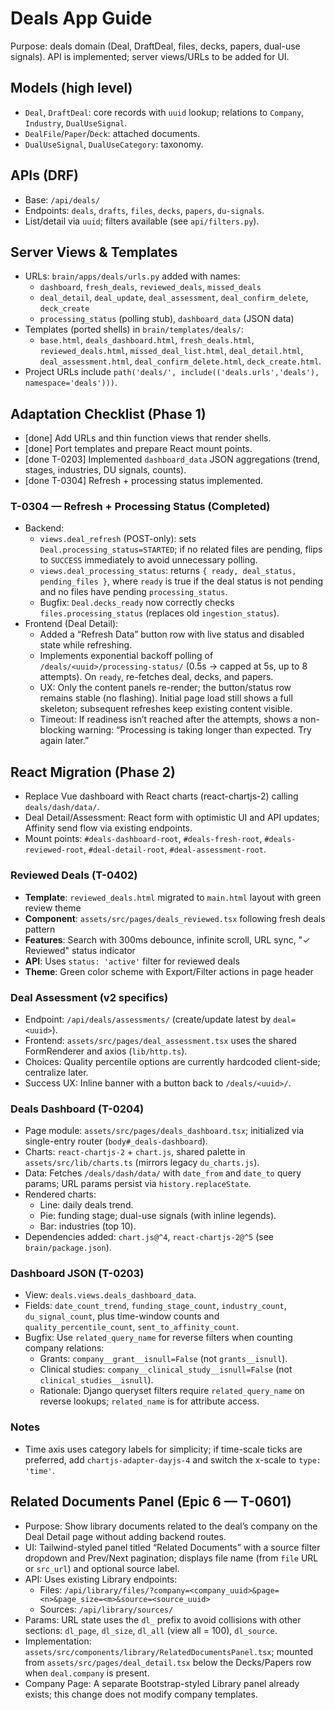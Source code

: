 # Deals App Guide

Purpose: deals domain (Deal, DraftDeal, files, decks, papers, dual-use signals). API is implemented; server views/URLs to be added for UI.

## Models (high level)
- `Deal`, `DraftDeal`: core records with `uuid` lookup; relations to `Company`, `Industry`, `DualUseSignal`.
- `DealFile`/`Paper`/`Deck`: attached documents.
- `DualUseSignal`, `DualUseCategory`: taxonomy.

## APIs (DRF)
- Base: `/api/deals/`
- Endpoints: `deals`, `drafts`, `files`, `decks`, `papers`, `du-signals`.
- List/detail via `uuid`; filters available (see `api/filters.py`).

## Server Views & Templates
- URLs: `brain/apps/deals/urls.py` added with names:
  - `dashboard`, `fresh_deals`, `reviewed_deals`, `missed_deals`
  - `deal_detail`, `deal_update`, `deal_assessment`, `deal_confirm_delete`, `deck_create`
  - `processing_status` (polling stub), `dashboard_data` (JSON data)
- Templates (ported shells) in `brain/templates/deals/`:
  - `base.html`, `deals_dashboard.html`, `fresh_deals.html`, `reviewed_deals.html`, `missed_deal_list.html`,
    `deal_detail.html`, `deal_assessment.html`, `deal_confirm_delete.html`, `deck_create.html`.
- Project URLs include `path('deals/', include(('deals.urls','deals'), namespace='deals')))`.

## Adaptation Checklist (Phase 1)
- [done] Add URLs and thin function views that render shells.
- [done] Port templates and prepare React mount points.
- [done T-0203] Implemented `dashboard_data` JSON aggregations (trend, stages, industries, DU signals, counts).
- [done T-0304] Refresh + processing status implemented.

### T-0304 — Refresh + Processing Status (Completed)
- Backend:
  - `views.deal_refresh` (POST-only): sets `Deal.processing_status=STARTED`; if no related files are pending, flips to `SUCCESS` immediately to avoid unnecessary polling.
  - `views.deal_processing_status`: returns `{ ready, deal_status, pending_files }`, where `ready` is true if the deal status is not pending and no files have pending `processing_status`.
  - Bugfix: `Deal.decks_ready` now correctly checks `files.processing_status` (replaces old `ingestion_status`).
- Frontend (Deal Detail):
  - Added a “Refresh Data” button row with live status and disabled state while refreshing.
  - Implements exponential backoff polling of `/deals/<uuid>/processing-status/` (0.5s → capped at 5s, up to 8 attempts). On `ready`, re-fetches deal, decks, and papers.
  - UX: Only the content panels re-render; the button/status row remains stable (no flashing). Initial page load still shows a full skeleton; subsequent refreshes keep existing content visible.
  - Timeout: If readiness isn’t reached after the attempts, shows a non-blocking warning: “Processing is taking longer than expected. Try again later.”

## React Migration (Phase 2)
- Replace Vue dashboard with React charts (react-chartjs-2) calling `deals/dash/data/`.
- Deal Detail/Assessment: React form with optimistic UI and API updates; Affinity send flow via existing endpoints.
- Mount points: `#deals-dashboard-root`, `#deals-fresh-root`, `#deals-reviewed-root`, `#deal-detail-root`, `#deal-assessment-root`.

### Reviewed Deals (T-0402)
- **Template**: `reviewed_deals.html` migrated to `main.html` layout with green review theme
- **Component**: `assets/src/pages/deals_reviewed.tsx` following fresh deals pattern
- **Features**: Search with 300ms debounce, infinite scroll, URL sync, "✓ Reviewed" status indicator
- **API**: Uses `status: 'active'` filter for reviewed deals
- **Theme**: Green color scheme with Export/Filter actions in page header

### Deal Assessment (v2 specifics)
- Endpoint: `/api/deals/assessments/` (create/update latest by `deal=<uuid>`).
- Frontend: `assets/src/pages/deal_assessment.tsx` uses the shared FormRenderer and axios (`lib/http.ts`).
- Choices: Quality percentile options are currently hardcoded client-side; centralize later.
- Success UX: Inline banner with a button back to `/deals/<uuid>/`.

### Deals Dashboard (T-0204)
- Page module: `assets/src/pages/deals_dashboard.tsx`; initialized via single-entry router (`body#_deals-dashboard`).
- Charts: `react-chartjs-2` + `chart.js`, shared palette in `assets/src/lib/charts.ts` (mirrors legacy `du_charts.js`).
- Data: Fetches `/deals/dash/data/` with `date_from` and `date_to` query params; URL params persist via `history.replaceState`.
- Rendered charts:
  - Line: daily deals trend.
  - Pie: funding stage; dual-use signals (with inline legends).
  - Bar: industries (top 10).
- Dependencies added: `chart.js@^4`, `react-chartjs-2@^5` (see `brain/package.json`).

### Dashboard JSON (T-0203)
- View: `deals.views.deals_dashboard_data`.
- Fields: `date_count_trend`, `funding_stage_count`, `industry_count`, `du_signal_count`, plus time-window counts and `quality_percentile_count`, `sent_to_affinity_count`.
- Bugfix: Use `related_query_name` for reverse filters when counting company relations:
  - Grants: `company__grant__isnull=False` (not `grants__isnull`).
  - Clinical studies: `company__clinical_study__isnull=False` (not `clinical_studies__isnull`).
  - Rationale: Django queryset filters require `related_query_name` on reverse lookups; `related_name` is for attribute access.

### Notes
- Time axis uses category labels for simplicity; if time-scale ticks are preferred, add `chartjs-adapter-dayjs-4` and switch the x-scale to `type: 'time'`.

## Related Documents Panel (Epic 6 — T-0601)

- Purpose: Show library documents related to the deal’s company on the Deal Detail page without adding backend routes.
- UI: Tailwind-styled panel titled “Related Documents” with a source filter dropdown and Prev/Next pagination; displays file name (from `file` URL or `src_url`) and optional source label.
- API: Uses existing Library endpoints:
  - Files: `/api/library/files/?company=<company_uuid>&page=<n>&page_size=<m>&source=<source_uuid>`
  - Sources: `/api/library/sources/`
- Params: URL state uses the `dl_` prefix to avoid collisions with other sections: `dl_page`, `dl_size`, `dl_all` (view all = 100), `dl_source`.
- Implementation: `assets/src/components/library/RelatedDocumentsPanel.tsx`; mounted from `assets/src/pages/deal_detail.tsx` below the Decks/Papers row when `deal.company` is present.
- Company Page: A separate Bootstrap-styled Library panel already exists; this change does not modify company templates.
